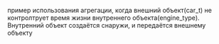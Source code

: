 пример использования агрегации, когда внешний объект(car_t) не контролтрует время жизни внутреннего объекта(engine_type).
Внутренний объект создаётся снаружи, и передаётся внешнему объекту
